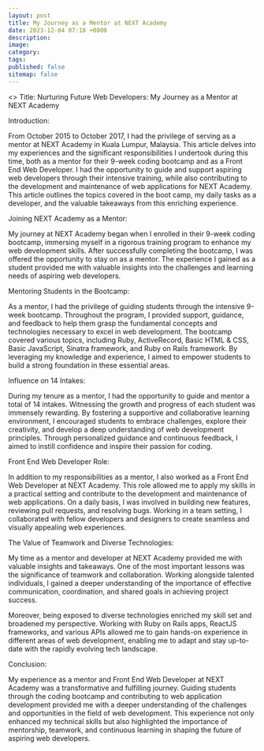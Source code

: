 ```yaml
---
layout: post
title: My Journey as a Mentor at NEXT Academy
date: 2023-12-04 07:18 +0800
description:
image:
category:
tags:
published: false
sitemap: false
---
```

<>
Title: Nurturing Future Web Developers: My Journey as a Mentor at NEXT Academy

Introduction:

From October 2015 to October 2017, I had the privilege of serving as a mentor at NEXT Academy in Kuala Lumpur, Malaysia. This article delves into my experiences and the significant responsibilities I undertook during this time, both as a mentor for their 9-week coding bootcamp and as a Front End Web Developer. I had the opportunity to guide and support aspiring web developers through their intensive training, while also contributing to the development and maintenance of web applications for NEXT Academy. This article outlines the topics covered in the boot camp, my daily tasks as a developer, and the valuable takeaways from this enriching experience.

Joining NEXT Academy as a Mentor:

My journey at NEXT Academy began when I enrolled in their 9-week coding bootcamp, immersing myself in a rigorous training program to enhance my web development skills. After successfully completing the bootcamp, I was offered the opportunity to stay on as a mentor. The experience I gained as a student provided me with valuable insights into the challenges and learning needs of aspiring web developers.

Mentoring Students in the Bootcamp:

As a mentor, I had the privilege of guiding students through the intensive 9-week bootcamp. Throughout the program, I provided support, guidance, and feedback to help them grasp the fundamental concepts and technologies necessary to excel in web development. The bootcamp covered various topics, including Ruby, ActiveRecord, Basic HTML &amp; CSS, Basic JavaScript, Sinatra framework, and Ruby on Rails framework. By leveraging my knowledge and experience, I aimed to empower students to build a strong foundation in these essential areas.

Influence on 14 Intakes:

During my tenure as a mentor, I had the opportunity to guide and mentor a total of 14 intakes. Witnessing the growth and progress of each student was immensely rewarding. By fostering a supportive and collaborative learning environment, I encouraged students to embrace challenges, explore their creativity, and develop a deep understanding of web development principles. Through personalized guidance and continuous feedback, I aimed to instill confidence and inspire their passion for coding.

Front End Web Developer Role:

In addition to my responsibilities as a mentor, I also worked as a Front End Web Developer at NEXT Academy. This role allowed me to apply my skills in a practical setting and contribute to the development and maintenance of web applications. On a daily basis, I was involved in building new features, reviewing pull requests, and resolving bugs. Working in a team setting, I collaborated with fellow developers and designers to create seamless and visually appealing web experiences.

The Value of Teamwork and Diverse Technologies:

My time as a mentor and developer at NEXT Academy provided me with valuable insights and takeaways. One of the most important lessons was the significance of teamwork and collaboration. Working alongside talented individuals, I gained a deeper understanding of the importance of effective communication, coordination, and shared goals in achieving project success.

Moreover, being exposed to diverse technologies enriched my skill set and broadened my perspective. Working with Ruby on Rails apps, ReactJS frameworks, and various APIs allowed me to gain hands-on experience in different areas of web development, enabling me to adapt and stay up-to-date with the rapidly evolving tech landscape.

Conclusion:

My experience as a mentor and Front End Web Developer at NEXT Academy was a transformative and fulfilling journey. Guiding students through the coding bootcamp and contributing to web application development provided me with a deeper understanding of the challenges and opportunities in the field of web development. This experience not only enhanced my technical skills but also highlighted the importance of mentorship, teamwork, and continuous learning in shaping the future of aspiring web developers.

